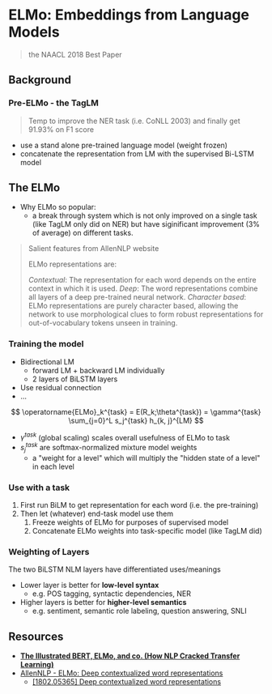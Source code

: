 # ELMo: Embeddings from Language Models

> the NAACL 2018 Best Paper

## Background

### Pre-ELMo - the TagLM

> Temp to improve the NER task (i.e. CoNLL 2003) and finally get 91.93% on F1 score

* use a stand alone pre-trained language model (weight frozen)
* concatenate the representation from LM with the supervised Bi-LSTM model

## The ELMo

* Why ELMo so popular:
  * a break through system which is not only improved on a single task (like TagLM only did on NER) but have siginificant improvement (3% of average) on different tasks.

> Salient features from AllenNLP website
>
> ELMo representations are:
>
> *Contextual*: The representation for each word depends on the entire context in which it is used.
> *Deep*: The word representations combine all layers of a deep pre-trained neural network.
> *Character based*: ELMo representations are purely character based, allowing the network to use morphological clues to form robust representations for out-of-vocabulary tokens unseen in training.

### Training the model

* Bidirectional LM
  * forward LM + backward LM individually
  * 2 layers of BiLSTM layers
* Use residual connection
* ...

$$
\operatorname{ELMo}_k^{task} = E(R_k;\theta^{task}) = \gamma^{task} \sum_{j=0}^L s_j^{task} h_{k, j}^{LM}
$$

* $\gamma^{task}$ (global scaling) scales overall usefulness of ELMo to task
* $s_j^{task}$ are softmax-normalized mixture model weights
  * a "weight for a level" which will multiply the "hidden state of a level" in each level

### Use with a task

1. First run BiLM to get representation for each word (i.e. the pre-training)
2. Then let (whatever) end-task model use them
   1. Freeze weights of ELMo for purposes of supervised model
   2. Concatenate ELMo weights into task-specific model (like TagLM did)

### Weighting of Layers

The two BiLSTM NLM layers have differentiated uses/meanings

* Lower layer is better for **low-level syntax**
  * e.g. POS tagging, syntactic dependencies, NER
* Higher layers is better for **higher-level semantics**
  * e.g. sentiment, semantic role labeling, question answering, SNLI

## Resources

* [**The Illustrated BERT, ELMo, and co. (How NLP Cracked Transfer Learning)**](https://jalammar.github.io/illustrated-bert/)
* [AllenNLP - ELMo: Deep contextualized word representations](https://allennlp.org/elmo)
  * [[1802.05365] Deep contextualized word representations](https://arxiv.org/abs/1802.05365)
